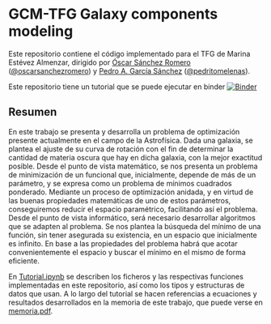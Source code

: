 # GCM-TFG Galaxy components modeling

Este repositorio contiene el código implementado para el TFG de Marina Estévez Almenzar, dirigido por
[Óscar Sánchez Romero](https://www.ugr.es/~ossanche) ([@oscarsanchezromero](https://github.com/oscarsanchezromero)) y [Pedro A. García Sánchez](https://www.ugr.es/~pedro) ([@pedritomelenas](https://github.com/pedritomelenas)).

Este repositorio tiene un tutorial que se puede ejecutar en binder [![Binder](https://mybinder.org/badge_logo.svg)](https://mybinder.org/v2/gh/ealmenzar/GCM-TFG/master?filepath=Tutorial.ipynb)

## Resumen

En este trabajo se presenta y desarrolla un problema de optimización presente actualmente en el campo de la Astrofísica. 
Dada una galaxia, se plantea el ajuste de su curva de rotación con el fin de determinar la cantidad de materia oscura que 
hay en dicha galaxia, con la mejor exactitud posible. Desde el punto de vista matemático, se nos presenta un problema de 
minimización de un funcional que, inicialmente, depende de más de un parámetro, y se expresa como un problema de mínimos 
cuadrados ponderado. Mediante un proceso de optimización anidada, y en virtud de las buenas propiedades matemáticas de uno 
de estos parámetros, conseguiremos reducir el espacio paramétrico, facilitando así el problema. Desde el punto de vista 
informático, será necesario desarrollar algoritmos que se adapten al problema. Se nos plantea la búsqueda del mínimo de 
una función, sin tener asegurada su existencia, en un espacio que inicialmente es infinito. En base a las propiedades 
del problema habrá que acotar convenientemente el espacio y buscar el mínimo en el mismo de forma eficiente.

En [Tutorial.ipynb](https://github.com/ealmenzar/GCM-TFG/blob/master/Tutorial.ipynb) se describen los ficheros y las respectivas funciones implementadas en este repositorio, así como los tipos y estructuras de datos que usan. A lo largo del tutorial se hacen referencias a ecuaciones y resultados desarrollados en la memoria de este trabajo, que puede verse en [memoria.pdf](https://github.com/ealmenzar/GCM-TFG/blob/master/memoria.pdf). 
